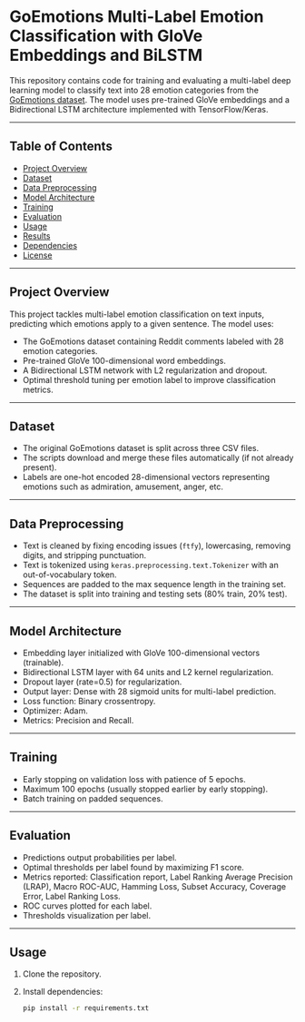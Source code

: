 # GoEmotions Multi-Label Emotion Classification with GloVe Embeddings and BiLSTM

This repository contains code for training and evaluating a multi-label deep learning model to classify text into 28 emotion categories from the [GoEmotions dataset](https://github.com/google-research/google-research/tree/master/goemotions). The model uses pre-trained GloVe embeddings and a Bidirectional LSTM architecture implemented with TensorFlow/Keras.

---

## Table of Contents

- [Project Overview](#project-overview)  
- [Dataset](#dataset)  
- [Data Preprocessing](#data-preprocessing)  
- [Model Architecture](#model-architecture)  
- [Training](#training)  
- [Evaluation](#evaluation)  
- [Usage](#usage)  
- [Results](#results)  
- [Dependencies](#dependencies)  
- [License](#license)  

---

## Project Overview

This project tackles multi-label emotion classification on text inputs, predicting which emotions apply to a given sentence. The model uses:

- The GoEmotions dataset containing Reddit comments labeled with 28 emotion categories.
- Pre-trained GloVe 100-dimensional word embeddings.
- A Bidirectional LSTM network with L2 regularization and dropout.
- Optimal threshold tuning per emotion label to improve classification metrics.

---

## Dataset

- The original GoEmotions dataset is split across three CSV files.  
- The scripts download and merge these files automatically (if not already present).  
- Labels are one-hot encoded 28-dimensional vectors representing emotions such as admiration, amusement, anger, etc.

---

## Data Preprocessing

- Text is cleaned by fixing encoding issues (`ftfy`), lowercasing, removing digits, and stripping punctuation.  
- Text is tokenized using `keras.preprocessing.text.Tokenizer` with an out-of-vocabulary token.  
- Sequences are padded to the max sequence length in the training set.  
- The dataset is split into training and testing sets (80% train, 20% test).

---

## Model Architecture

- Embedding layer initialized with GloVe 100-dimensional vectors (trainable).  
- Bidirectional LSTM layer with 64 units and L2 kernel regularization.  
- Dropout layer (rate=0.5) for regularization.  
- Output layer: Dense with 28 sigmoid units for multi-label prediction.  
- Loss function: Binary crossentropy.  
- Optimizer: Adam.  
- Metrics: Precision and Recall.

---

## Training

- Early stopping on validation loss with patience of 5 epochs.  
- Maximum 100 epochs (usually stopped earlier by early stopping).  
- Batch training on padded sequences.

---

## Evaluation

- Predictions output probabilities per label.  
- Optimal thresholds per label found by maximizing F1 score.  
- Metrics reported: Classification report, Label Ranking Average Precision (LRAP), Macro ROC-AUC, Hamming Loss, Subset Accuracy, Coverage Error, Label Ranking Loss.  
- ROC curves plotted for each label.  
- Thresholds visualization per label.

---

## Usage

1. Clone the repository.

2. Install dependencies:

   ```bash
   pip install -r requirements.txt
